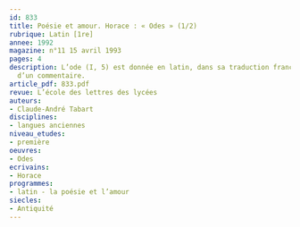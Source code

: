 ```yaml
---
id: 833
title: Poésie et amour. Horace : « Odes » (1/2) 
rubrique: Latin [1re]
annee: 1992
magazine: n°11 15 avril 1993
pages: 4
description: L’ode (I, 5) est donnée en latin, dans sa traduction française, et suivie
  d’un commentaire.
article_pdf: 833.pdf
revue: L’école des lettres des lycées
auteurs:
- Claude-André Tabart
disciplines:
- langues anciennes
niveau_etudes:
- première
oeuvres:
- Odes
ecrivains:
- Horace
programmes:
- latin - la poésie et l’amour
siecles:
- Antiquité
---
```

